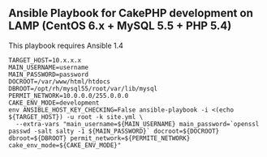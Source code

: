 Ansible Playbook for CakePHP development on LAMP (CentOS 6.x + MySQL 5.5 + PHP 5.4)
-------------------------------------------

This playbook requires Ansible 1.4

    TARGET_HOST=10.x.x.x
    MAIN_USERNAME=username
    MAIN_PASSWORD=password
    DOCROOT=/var/www/html/htdocs
    DBROOT=/opt/rh/mysql55/root/var/lib/mysql
    PERMIT_NETWORK=10.0.0.0/255.0.0.0
    CAKE_ENV_MODE=development
    env ANSIBLE_HOST_KEY_CHECKING=False ansible-playbook -i <(echo ${TARGET_HOST}) -u root -k site.yml \
      --extra-vars "main_username=${MAIN_USERNAME} main_password=`openssl passwd -salt salty -1 ${MAIN_PASSWORD}` docroot=${DOCROOT} dbroot=${DBROOT} permit_network=${PERMITE_NETWORK} cake_env_mode=${CAKE_ENV_MODE}"
